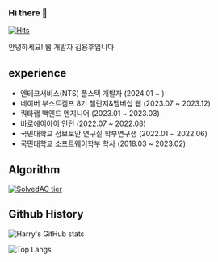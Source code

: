 ### Hi there 👋

[![Hits](https://hits.seeyoufarm.com/api/count/incr/badge.svg?url=https%3A%2F%2Fgithub.com%2Frladydgn&count_bg=%2379C83D&title_bg=%23555555&icon=&icon_color=%23E7E7E7&title=hits&edge_flat=false)](https://hits.seeyoufarm.com)  

<p>안녕하세요! 웹 개발자 김용후입니다</p>

<h2>experience</h2>

- 엔테크서비스(NTS) 풀스택 개발자 (2024.01 ~ )
- 네이버 부스트캠프 8기 챌린지&맴버십 웹 (2023.07 ~ 2023.12)  
- 쿼타랩 백엔드 엔지니어 (2023.01 ~ 2023.03)  
- 바로에이아이 인턴 (2022.07 ~ 2022.08)  
- 국민대학교 정보보안 연구실 학부연구생 (2022.01 ~ 2022.06)  
- 국민대학교 소프트웨어학부 학사 (2018.03 ~ 2023.02)   

<h2>Algorithm</h2>

[![SolvedAC tier](http://mazassumnida.wtf/api/v2/generate_badge?boj=dhdgn)](https://solved.ac/dhdgn)

<h2>Github History</h2>

![Harry's GitHub stats](https://github-readme-stats.vercel.app/api?username=rladydgn&show_icons=true&theme=transparent)

![Top Langs](https://github-readme-stats.vercel.app/api/top-langs/?username=rladydgn&layout=compact&theme=transparent)
